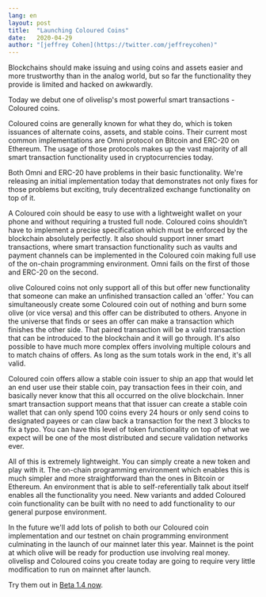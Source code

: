 ```yaml
---
lang: en
layout: post
title:  "Launching Coloured Coins"
date:   2020-04-29
author: "[jeffrey Cohen](https://twitter.com/jeffreycohen)"
---
```


Blockchains should make issuing and using coins and assets easier and more trustworthy than in the analog world, but so far the functionality they provide is limited and hacked on awkwardly.

Today we debut one of olivelisp's most powerful smart transactions - Coloured coins.

Coloured coins are generally known for what they do, which is token issuances of
alternate coins, assets, and stable coins. Their current most common implementations are Omni protocol on Bitcoin and ERC-20 on Ethereum. The usage of those protocols makes up the vast majority of all smart transaction functionality used in cryptocurrencies today.

Both Omni and ERC-20 have problems in their basic functionality. We're releasing an initial implementation today that demonstrates not only fixes for those problems but exciting, truly decentralized exchange functionality on top of it.

A Coloured coin should be easy to use with a lightweight wallet on your phone and without requiring a trusted full node. Coloured coins shouldn’t have to implement a precise specification which must be enforced by the blockchain absolutely perfectly. It also should support inner smart transactions, where smart transaction functionality such as vaults and payment channels can be implemented in the Coloured coin making full use of the on-chain programming environment. Omni fails on the first of those and ERC-20 on the second.

olive Coloured coins not only support all of this but offer new functionality that
someone can make an unfinished transaction called an 'offer.' You can simultaneously create
some Coloured coin out of nothing and burn some olive (or vice versa) and this offer
can be distributed to others. Anyone in the universe that finds or sees an offer can make a transaction which finishes the other side. That paired transaction will be a valid transaction that can be introduced to the blockchain and it will go through. It's also possible to have much more complex offers involving multiple colours and to match chains of offers. As long as the sum totals work in the end, it's all valid.

Coloured coin offers allow a stable coin issuer to ship an app that would let an end user use their stable coin, pay transaction fees in their coin, and basically never know that this all occurred on the olive blockchain. Inner smart transaction support means that that issuer can create a stable coin wallet that can only spend 100 coins every 24 hours or only send coins to designated payees or can claw back a transaction for the next 3 blocks to fix a typo. You can have this level of token functionality on top of what we expect will be one of the most distributed and secure validation networks ever.

All of this is extremely lightweight. You can simply create a new token and play with it. The on-chain programming environment which enables this is much simpler and more straightforward than the ones in Bitcoin or Ethereum. An environment that is able to self-referentially
talk about itself enables all the functionality you need. New variants and added
Coloured coin functionality can be built with no need to add functionality to our general
purpose environment.

In the future we'll add lots of polish to both our Coloured coin implementation
and our testnet on chain programming environment culminating in the launch of our mainnet
later this year. Mainnet is the point at which olive will be ready for production use
involving real money. olivelisp and Coloured coins you create today are going to require very little modification to run on mainnet after launch.

Try them out in [Beta 1.4 now](https://github.com/olive-Network/olive-blockchain).
